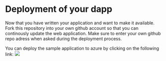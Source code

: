 # Deployment of your dapp

Now that you have written your application and want to make it available. Fork this repository into your own github account so that you can continously update the web application. Make sure to enter your own github repo adress when asked during the deployment process.

You can deploy the sample application to azure by clicking on the following link:
<a href="https://portal.azure.com/#create/Microsoft.Template/uri/https%3A%2F%2Fraw.githubusercontent.com%2Fdenniszielke%2Fethereum_lab%2Fmaster%2Farm%2Ftemplate.json" target="_blank">
    <img src="http://azuredeploy.net/deploybutton.png"/>
</a>  
